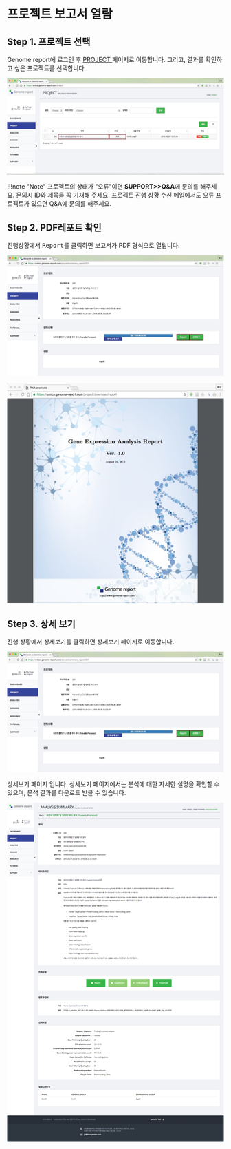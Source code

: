 # 프로젝트 보고서 열람


## Step 1. 프로젝트 선택

Genome report에 로그인 후 <a href="https://omics.genome-report.com/project" target="_blank"> PROJECT </a>페이지로 이동합니다.
그리고, 결과를 확인하고 싶은 프로젝트를 선택합니다.

![화면](../images/project_screen.jpg)

!!!note "Note"
    프로젝트의 상태가 "오류"이면  **SUPPORT>>Q&A**에 문의를 해주세요.
    문의시 ID와 제목을 꼭 기재해 주세요.
    프로젝트 진행 상황 수신 메일에서도  오류 프로젝트가 있으면 Q&A에 문의를 해주세요.


## Step 2. PDF레포트 확인

진행상황에서 <kbd>Report</kbd>를 클릭하면  보고서가 PDF 형식으로 열립니다.

![화면](../images/project_report_screen_1.jpg)

  ![화면](../images/project_report_screen_3.jpg)

## Step 3. 상세 보기

진행 상황에서 <kbd>상세보기</kbd>를 클릭하면 상세보기 페이지로 이동합니다.

![화면](../images/project_report_screen_1.jpg)

상세보기 페이지 입니다. 상세보기 페이지에서는 분석에 대한 자세한 설명을 확인할 수 있으며, 분석 결과를 다운로드 받을 수 있습니다.

![화면](../images/project_status_04.png)

